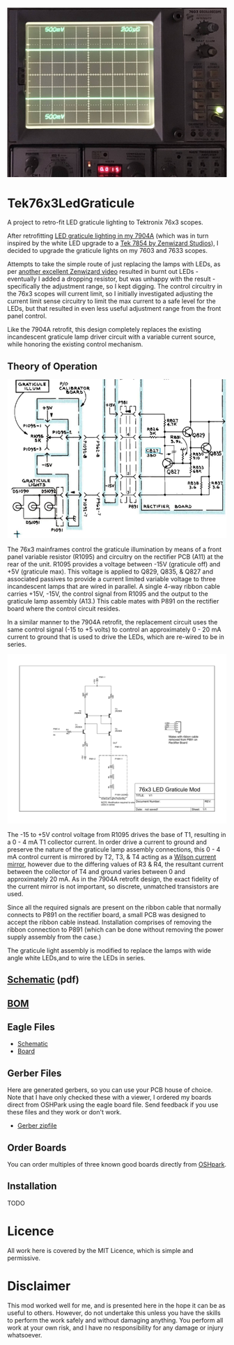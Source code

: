 ![After Photo](images/After.jpg)
# Tek76x3LedGraticule
A project to retro-fit LED graticule lighting to Tektronix 76x3 scopes.

After retrofitting [LED graticule lighting in my 7904A](https://github.com/andyw-lala/Tek7904ALedGraticule) (which was in turn inspired by the white LED upgrade to a [Tek 7854 by Zenwizard Studios](https://youtu.be/GYkjuE7Pez8)), I decided to upgrade the graticule lights on my 7603 and 7633 scopes.

Attempts to take the simple route of just replacing the lamps with LEDs, as per [another excellent Zenwizard video](https://youtu.be/xNx9IgudV4Y) resulted in burnt out LEDs - eventually I added a dropping resistor, but was unhappy with the result - specifically the adjustment range, so I kept digging.
The control circuitry in the 76x3 scopes will current limit, so I initially investigated adjusting the current limit sense circuitry to limit the max current to a safe level for the LEDs, but that resulted in even less useful adjustment range from the front panel control.

Like the 7904A retrofit, this design completely replaces the existing incandescent graticule lamp driver circuit with a variable current source, while honoring the existing control mechanism.

## Theory of Operation
![Original Circuit](images/7603-graticule-orig.png)

The 76x3 mainframes control the graticule illumination by means of a front panel variable resistor (R1095) and circuitry on the rectifier PCB (A11) at the rear of the unit. R1095 provides a voltage between -15V (graticule off) and +5V (graticule max). This voltage is applied to Q829, Q835, & Q827 and associated passives to provide a current limited variable voltage to three incandescent lamps that are wired in parallel. A single 4-way ribbon cable carries +15V, -15V, the control signal from R1095 and the output to the graticule lamp assembly (A13.) This cable mates with P891 on the rectifier board where the control circuit resides.

In a similar manner to the 7904A retrofit, the replacement circuit uses the same control signal (-15 to +5 volts) to control an approximately 0 - 20 mA current to ground that is used to drive the LEDs, which are re-wired to be in series.

![New Circuit](images/V1.png)

The -15 to +5V control voltage from R1095 drives the base of T1, resulting in a 0 - 4 mA T1 collector current. In order drive a current to ground and preserve the nature of the graticule lamp assembly connections, this 0 - 4 mA control current is mirrored by T2, T3, & T4 acting as a [Wilson current mirror](https://en.wikipedia.org/wiki/Wilson_current_mirror), however due to the differing values of R3 & R4, the resultant current between the collector of T4 and ground varies between 0 and approximately 20 mA. As in the 7904A retrofit design, the exact fidelity of the current mirror is not important, so discrete, unmatched transistors are used.

Since all the required signals are present on the ribbon cable that normally connects to P891 on the rectifier board, a small PCB was designed to accept the ribbon cable instead. Installation comprises of removing the ribbon connection to P891 (which can be done without removing the power supply assembly from the case.)

The graticule light assembly is modified to replace the lamps with wide angle white LEDs,and to wire the LEDs in series.

## [Schematic](V1.pdf) (pdf)

## [BOM](BOM.md)

## Eagle Files
* [Schematic](V1.sch)
* [Board](V1.brd)

## Gerber Files
Here are generated gerbers, so you can use your PCB house of choice.
Note that I have only checked these with a viewer, I ordered my boards direct from OSHPark using the eagle board file. Send feedback if you use these files and they work or don't work.
* [Gerber zipfile](V1_gerbers.zip)

## Order Boards
You can order multiples of three known good boards directly from [OSHpark](https://oshpark.com/shared_projects/Er36gqKW).

## Installation
TODO

# Licence
All work here is covered by the MIT Licence, which is simple and permissive.

# Disclaimer
This mod worked well for me, and is presented here in the hope it can be as useful to others. However, do not undertake this unless you have the skills to perform the work safely and without damaging anything. You perform all work at your own risk, and I have no responsibility for any damage or injury whatsoever.
